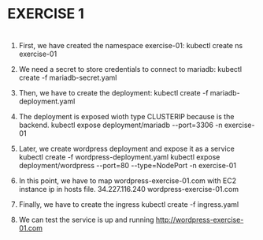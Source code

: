# 
# EXERCISE 1
#

1. First, we have created the namespace exercise-01:
kubectl create ns exercise-01

2. We need a secret to store credentials to connect to mariadb:
kubectl create -f mariadb-secret.yaml

3. Then, we have to create the deployment:
kubectl create -f mariadb-deployment.yaml
4. The deployment is exposed wioth type CLUSTERIP because is the backend.
kubectl expose deployment/mariadb --port=3306 -n exercise-01

4. Later, we create wordpress deployment and expose it as a service
kubectl create -f wordpress-deployment.yaml
kubectl expose deployment/wordpress --port=80 --type=NodePort -n exercise-01

5. In this point, we have to map wordpress-exercise-01.com with EC2 instance ip in hosts file.
34.227.116.240  wordpress-exercise-01.com

6. Finally, we have to create the ingress
kubectl create -f ingress.yaml

7. We can test the service is up and running
http://wordpress-exercise-01.com